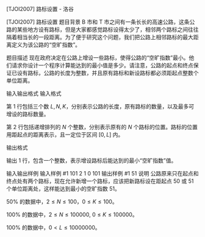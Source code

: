 



[TJOI2007] 路标设置 - 洛谷














[TJOI2007] 路标设置
题目背景
B 市和 T 市之间有一条长长的高速公路，这条公路的某些地方设有路标，但是大家都感觉路标设得太少了，相邻两个路标之间往往隔着相当长的一段距离。为了便于研究这个问题，我们把公路上相邻路标的最大距离定义为该公路的“空旷指数”。

题目描述
现在政府决定在公路上增设一些路标，使得公路的“空旷指数”最小。他们请求你设计一个程序计算能达到的最小值是多少。请注意，公路的起点和终点保证已设有路标，公路的长度为整数，并且原有路标和新设路标都必须距起点整数个单位距离。

输入输出格式
输入格式

第 $1$ 行包括三个数 $L,N,K$，分别表示公路的长度，原有路标的数量，以及最多可增设的路标数量。


第 $2$ 行包括递增排列的 $N$ 个整数，分别表示原有的 $N$ 个路标的位置。路标的位置用距起点的距离表示，且一定位于区间 $[0,L]$ 内。

输出格式

输出 $1$ 行，包含一个整数，表示增设路标后能达到的最小“空旷指数”值。

输入输出样例
输入样例 #1
101 2 1
0 101
输出样例 #1
51
说明
公路原来只在起点和终点处有两个路标，现在允许新增一个路标，应该把新路标设在距起点 $50$ 或 $51$ 个单位距离处，这样能达到最小的空旷指数 $51$。

$50\%$ 的数据中，$2 \leq N \leq 100$，$0 \leq K \leq 100$。

$100\%$ 的数据中，$2 \leq N \leq 100000$, $0 \leq K \leq100000$。

$100\%$ 的数据中，$0 < L \leq 10000000$。







